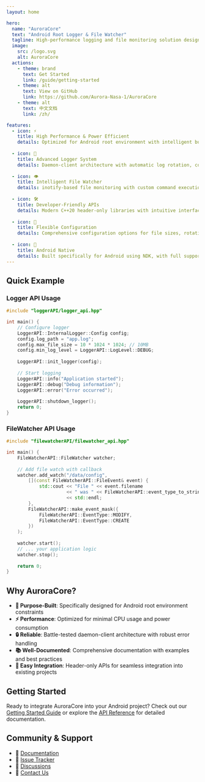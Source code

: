 ```yaml
---
layout: home

hero:
  name: "AuroraCore"
  text: "Android Root Logger & File Watcher"
  tagline: High-performance logging and file monitoring solution designed specifically for Android root environment
  image:
    src: /logo.svg
    alt: AuroraCore
  actions:
    - theme: brand
      text: Get Started
      link: /guide/getting-started
    - theme: alt
      text: View on GitHub
      link: https://github.com/Aurora-Nasa-1/AuroraCore
    - theme: alt
      text: 中文文档
      link: /zh/

features:
  - icon: ⚡
    title: High Performance & Power Efficient
    details: Optimized for Android root environment with intelligent buffering, batch I/O operations, and smart polling mechanisms to minimize CPU usage and power consumption.
    
  - icon: 📝
    title: Advanced Logger System
    details: Daemon-client architecture with automatic log rotation, configurable buffer sizes, and developer-friendly API. Supports multiple log levels and custom formatting.
    
  - icon: 👁️
    title: Intelligent File Watcher
    details: inotify-based file monitoring with custom command execution, callback mechanisms, and power-saving design. Perfect for real-time file system monitoring.
    
  - icon: 🛠️
    title: Developer-Friendly APIs
    details: Modern C++20 header-only libraries with intuitive interfaces. Easy integration into existing Android applications and system services.
    
  - icon: 🔧
    title: Flexible Configuration
    details: Comprehensive configuration options for file sizes, rotation policies, buffer management, and monitoring events. Adaptable to various use cases.
    
  - icon: 📱
    title: Android Native
    details: Built specifically for Android using NDK, with full support for ARM64 and ARMv7 architectures. Optimized for Android's unique constraints and requirements.
---
```


## Quick Example

### Logger API Usage

```cpp
#include "loggerAPI/logger_api.hpp"

int main() {
    // Configure logger
    LoggerAPI::InternalLogger::Config config;
    config.log_path = "app.log";
    config.max_file_size = 10 * 1024 * 1024; // 10MB
    config.min_log_level = LoggerAPI::LogLevel::DEBUG;
    
    LoggerAPI::init_logger(config);
    
    // Start logging
    LoggerAPI::info("Application started");
    LoggerAPI::debug("Debug information");
    LoggerAPI::error("Error occurred");
    
    LoggerAPI::shutdown_logger();
    return 0;
}
```

### FileWatcher API Usage

```cpp
#include "filewatcherAPI/filewatcher_api.hpp"

int main() {
    FileWatcherAPI::FileWatcher watcher;
    
    // Add file watch with callback
    watcher.add_watch("/data/config", 
        [](const FileWatcherAPI::FileEvent& event) {
            std::cout << "File " << event.filename 
                      << " was " << FileWatcherAPI::event_type_to_string(event.type) 
                      << std::endl;
        },
        FileWatcherAPI::make_event_mask({
            FileWatcherAPI::EventType::MODIFY,
            FileWatcherAPI::EventType::CREATE
        })
    );
    
    watcher.start();
    // ... your application logic
    watcher.stop();
    
    return 0;
}
```

## Why AuroraCore?

- **🎯 Purpose-Built**: Specifically designed for Android root environment constraints
- **⚡ Performance**: Optimized for minimal CPU usage and power consumption
- **🔒 Reliable**: Battle-tested daemon-client architecture with robust error handling
- **📚 Well-Documented**: Comprehensive documentation with examples and best practices
- **🚀 Easy Integration**: Header-only APIs for seamless integration into existing projects

## Getting Started

Ready to integrate AuroraCore into your Android project? Check out our [Getting Started Guide](/guide/getting-started) or explore the [API Reference](/api/logger-api) for detailed documentation.

## Community & Support

- 📖 [Documentation](/guide/introduction)
- 🐛 [Issue Tracker](https://github.com/Aurora-Nasa-1/AuroraCore/issues)
- 💬 [Discussions](https://github.com/Aurora-Nasa-1/AuroraCore/discussions)
- 📧 [Contact Us](mailto:support@Aurora-Nasa-1.com)